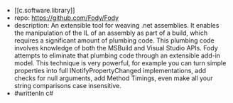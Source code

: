 
- [[c.software.library]]
- repo: https://github.com/Fody/Fody
- description: An extensible tool for weaving .net assemblies. It enables the manipulation of the IL of an assembly as part of a build, which requires a significant amount of plumbing code. This plumbing code involves knowledge of both the MSBuild and Visual Studio APIs. Fody attempts to eliminate that plumbing code through an extensible add-in model. This technique is very powerful, for example you can turn simple properties into full INotifyPropertyChanged implementations, add checks for null arguments, add Method Timings, even make all your string comparisons case insensitive.
- #writtenIn c#